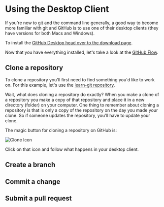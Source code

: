 # Using the Desktop Client 

If you're new to git and the command line generally, a good way to become more familiar with git and GitHub is to use one of their desktop clients (they have versions for both Macs and Windows).

To install the [GitHub Desktop head over to the download page](https://desktop.github.com/).

Now that you have everything installed, let's take a look at the [GitHub Flow](https://guides.github.com/introduction/flow/). 

## Clone a repository 

To clone a repository you'll first need to find something you'd like to work on. For this example, let's use the [learn-git repository](https://github.com/bulib/learn-git).

Wait, what does cloning a repository do exactly? When you make a clone of a repository you make a copy of that repository and place it in a new directory (folder) on your computer. One thing to remember about cloning a repository is that is only a copy of the repository on the day you made your clone. So if someone updates the repository, you'll have to update your clone. 

The magic button for cloning a repository on GitHub is: 

![Clone Icon](https://raw.githubusercontent.com/bulib/learn-git/using-the-desktop/images/using-the-desktop-clone-icon.png)

Click on that icon and follow what happens in your desktop client. 

## Create a branch 

## Commit a change 

## Submit a pull request 